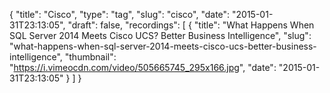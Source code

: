{
  "title": "Cisco",
  "type": "tag",
  "slug": "cisco",
  "date": "2015-01-31T23:13:05",
  "draft": false,
  "recordings": [
    {
      "title": "What Happens When SQL Server 2014 Meets Cisco UCS? Better Business Intelligence",
      "slug": "what-happens-when-sql-server-2014-meets-cisco-ucs-better-business-intelligence",
      "thumbnail": "https://i.vimeocdn.com/video/505665745_295x166.jpg",
      "date": "2015-01-31T23:13:05"
    }
  ]
}